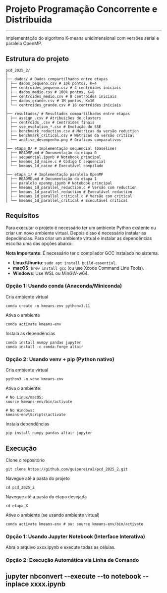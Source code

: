 # Projeto Programação Concorrente e Distribuida

--- 

Implementação do algoritmo K-means unidimensional com versões serial e paralela OpenMP.

## Estrutura do projeto 

```
pcd_2025_2/
│
├── dados/ # Dados compartilhados entre etapas
│ ├── dados_pequeno.csv # 10k pontos, K=4
│ ├── centroides_pequeno.csv # 4 centróides iniciais
│ ├── dados_medio.csv # 100k pontos, K=8
│ ├── centroides_medio.csv # 8 centróides iniciais
│ ├── dados_grande.csv # 1M pontos, K=16
│ └── centroides_grande.csv # 16 centróides iniciais
│
├── resultados/ # Resultados compartilhados entre etapas
│ ├── assign_.csv # Atribuições de clusters
│ ├── centroids_.csv # Centróides finais
│ ├── sse_evolution_*.csv # Evolução do SSE
│ ├── benchmark_reduction.csv # Métricas da versão reduction
│ ├── benchmark_critical.csv # Métricas da versão critical
│ └── analise_desempenho.png # Gráficos comparativos
│
├── etapa_0/ # Implementação sequencial (baseline)
│ ├── README.md # Documentação da etapa 0
│ ├── sequencial.ipynb # Notebook principal
│ ├── kmeans_1d_naive.c # Código C sequencial
│ └── kmeans_1d_naive # Executável compilado
│
├── etapa_1/ # Implementação paralela OpenMP
│ ├── README.md # Documentação da etapa 1
│ ├── paralelo_openmp.ipynb # Notebook principal
│ ├── kmeans_1d_parallel_reduction.c # Versão com reduction
│ ├── kmeans_1d_parallel_reduction # Executável reduction
│ ├── kmeans_1d_parallel_critical.c # Versão com critical
│ └── kmeans_1d_parallel_critical # Executável critical
```

## Requisitos 

Para executar o projeto é necessário ter um ambiente Python exstente ou criar um novo ambiente virtual. Depois disso é necessário instalar as depedências. Para criar um ambiente virtual e instalar as dependências escolha uma das opções abaixo: 

**Nota Importante**: É necessário ter o compilador GCC instalado no sistema. 
 - **Linux/Ubuntu**: `sudo apt install build-essential`.
 - **macOS**: `brew install gcc` (ou use Xcode Command Line Tools).
 - **Windows**: Use WSL ou MinGW-w64. 


### Opção 1: Usando conda (Anaconda/Miniconda)

Cria ambiente virtual
```
conda create -n kmeans-env python=3.11
```

Ativa o ambiente 

```
conda activate kmeans-env
```

Instala as dependẽncias
```
conda install numpy pandas jupyter
conda install -c conda-forge altair
```

### Opção 2: Usando venv + pip (Python nativo)

Cria ambiente virtual
```
python3 -m venv kmeans-env
```
Ativa o ambiente: 

```
# No Linux/macOS:
source kmeans-env/bin/activate

# No Windows:
kmeans-env\Scripts\activate
```

Instala dependências
```
pip install numpy pandas altair jupyter
```

## Execução 

Clone o repositório 
``` 
git clone https://github.com/guipereira2/pcd_2025_2.git
```

Navegue até a pasta do projeto 
```
cd pcd_2025_2
```

Navegue até a pasta do etapa desejada
```
cd etapa_X
```

Ative o ambiente (se usando ambiente virtual)

```
conda activate kmeans-env # ou: source kmeans-env/bin/activate
```

### Opção 1: Usando Jupyter Notebook (Interface Interativa)

Abra o arquivo xxxx.ipynb e execute todas as células. 

### Opção 2: Execução Automática via Linha de Comando

jupyter nbconvert --execute --to notebook --inplace xxxx.ipynb
--- 

